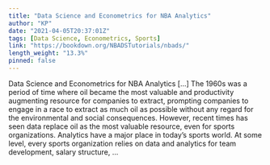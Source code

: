 ```yaml
---
title: "Data Science and Econometrics for NBA Analytics"
author: "KP"
date: "2021-04-05T20:37:01Z"
tags: [Data Science, Econometrics, Sports]
link: "https://bookdown.org/NBADSTutorials/nbads/"
length_weight: "13.3%"
pinned: false
---
```


Data Science and Econometrics for NBA Analytics [...] The 1960s was a period of time where oil became the most valuable and productivity augmenting resource for companies to extract, prompting companies to engage in a race to extract as much oil as possible without any regard for the environmental and social consequences. However, recent times has seen data replace oil as the most valuable resource, even for sports organizations. Analytics have a major place in today’s sports world. At some level, every sports organization relies on data and analytics for team development, salary structure, ...
